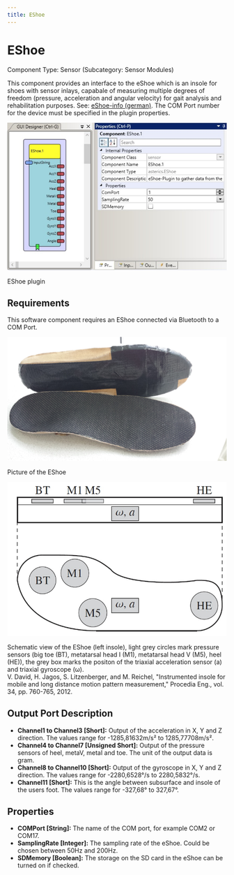 ```yaml
---
title: EShoe
---
```


# EShoe

Component Type: Sensor (Subcategory: Sensor Modules)

This component provides an interface to the eShoe which is an insole for shoes with sensor inlays, capabale of measuring multiple degrees of freedom (pressure, acceleration and angular velocity) for gait analysis and rehabilitation purposes. See: [eShoe-info (german)][1]. The COM Port number for the device must be specified in the plugin properties.

![Screenshot: EShoe plugin](img/eshoe.jpg "Screenshot: EShoe plugin")

EShoe plugin

## Requirements

This software component requires an EShoe connected via Bluetooth to a COM Port.

![EShoe](img/eshoe_picture.jpg "EShoe")

Picture of the EShoe

![Schematic of the EShoe](img/eshoe_schematic.jpg "Schematic of the EShoe")

Schematic view of the EShoe (left insole), light grey circles mark pressure sensors (big toe (BT), metatarsal head I (M1), metatarsal head V (M5), heel (HE)), the grey box marks the positon of the triaxial acceleration sensor (a) and triaxial gyroscope (ω).  
V. David, H. Jagos, S. Litzenberger, and M. Reichel, "Instrumented insole for mobile and long distance motion pattern measurement," Procedia Eng., vol. 34, pp. 760-765, 2012.

## Output Port Description

*   **Channel1 to Channel3 \[Short\]:** Output of the acceleration in X, Y and Z direction. The values range for -1285,81632m/s² to 1285,77708m/s².
*   **Channel4 to Channel7 \[Unsigned Short\]:** Output of the pressure sensors of heel, metaV, metaI and toe. The unit of the output data is gram.
*   **Channel8 to Channel10 \[Short\]:** Output of the gyroscope in X, Y and Z direction. The values range for -2280,6528°/s to 2280,5832°/s.
*   **Channel11 \[Short\]:** This is the angle between subsurface and insole of the users foot. The values range for -327,68° to 327,67°.

## Properties

*   **COMPort \[String\]:** The name of the COM port, for example COM2 or COM17.
*   **SamplingRate \[Integer\]:** The sampling rate of the eShoe. Could be chosen between 50Hz and 200Hz.
*   **SDMemory \[Boolean\]:** The storage on the SD card in the eShoe can be turned on if checked.

[1]: http://deutsch.ceit.at/ceit-raltec/projekte/aal---eshoe